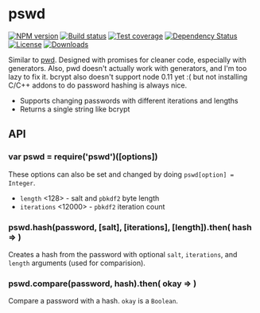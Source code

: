 # pswd

[![NPM version][npm-image]][npm-url]
[![Build status][travis-image]][travis-url]
[![Test coverage][coveralls-image]][coveralls-url]
[![Dependency Status][david-image]][david-url]
[![License][license-image]][license-url]
[![Downloads][downloads-image]][downloads-url]

Similar to [pwd](https://github.com/visionmedia/node-pwd).
Designed with promises for cleaner code, especially with generators.
Also, pwd doesn't actually work with generators, and I'm too lazy to fix it.
bcrypt also doesn't support node 0.11 yet :( but not installing C/C++ addons
  to do password hashing is always nice.

- Supports changing passwords with different iterations and lengths
- Returns a single string like bcrypt

## API

### var pswd = require('pswd')([options])

These options can also be set and changed by doing `pswd[option] = Integer`.

- `length` <128> - salt and `pbkdf2` byte length
- `iterations` <12000> - `pbkdf2` iteration count

### pswd.hash(password, [salt], [iterations], [length]).then( hash => )

Creates a hash from the password with optional `salt`, `iterations`, and `length` arguments (used for comparision).

### pswd.compare(password, hash).then( okay => )

Compare a password with a hash. `okay` is a `Boolean`.

[npm-image]: https://img.shields.io/npm/v/pswd.svg?style=flat-square
[npm-url]: https://npmjs.org/package/pswd
[github-tag]: http://img.shields.io/github/tag/thenables/pswd.svg?style=flat-square
[github-url]: https://github.com/thenables/pswd/tags
[travis-image]: https://img.shields.io/travis/thenables/pswd.svg?style=flat-square
[travis-url]: https://travis-ci.org/thenables/pswd
[coveralls-image]: https://img.shields.io/coveralls/thenables/pswd.svg?style=flat-square
[coveralls-url]: https://coveralls.io/r/thenables/pswd?branch=master
[david-image]: http://img.shields.io/david/thenables/pswd.svg?style=flat-square
[david-url]: https://david-dm.org/thenables/pswd
[license-image]: http://img.shields.io/npm/l/pswd.svg?style=flat-square
[license-url]: LICENSE
[downloads-image]: http://img.shields.io/npm/dm/pswd.svg?style=flat-square
[downloads-url]: https://npmjs.org/package/pswd
